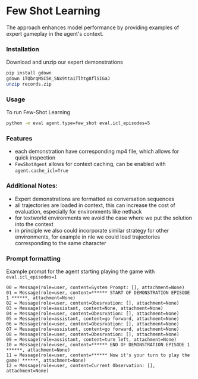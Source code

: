 # Few Shot Learning
The approach enhances model performance by providing examples of expert gameplay in the agent's context.

### Installation
Download and unzip our expert demonstrations
```bash
pip install gdown
gdown 1TQbrqMSC5K_SNx9tta1Tlhtg8flSIGaJ
unzip records.zip
```

### Usage
To run Few-Shot Learning 
```bash
python -m eval agent.type=few_shot eval.icl_episodes=5
```

### Features
- each demonstration have corresponding mp4 file, which allows for quick inspection
- `FewShotAgent` allows for context caching, can be enabled with `agent.cache_icl=True`

### Additional Notes:
- Expert demonstrations are formatted as conversation sequences
- all trajectories are loaded in context, this can increase the cost of evaluation, especially for environments like nethack
- for textworld environments we avoid the case where we put the solution into the context
- in principle we also could incorporate similar strategy for other environments, for example in nle we could load trajectories corresponding to the same character

### Prompt formatting
Example prompt for the agent starting playing the game with `eval.icl_episodes=1`
```
00 = Message(role=user, content=System Prompt: [], attachment=None)
01 = Message(role=user, content=****** START OF DEMONSTRATION EPISODE 1 ******, attachment=None)
02 = Message(role=user, content=Obesrvation: [], attachment=None)
03 = Message(role=assistant, content=None, attachment=None)
04 = Message(role=user, content=Obesrvation: [], attachment=None)
05 = Message(role=assistant, content=go forward, attachment=None)
06 = Message(role=user, content=Obesrvation: [], attachment=None)
07 = Message(role=assistant, content=go forward, attachment=None)
08 = Message(role=user, content=Obesrvation: [], attachment=None)
09 = Message(role=assistant, content=turn left, attachment=None)
10 = Message(role=user, content=****** END OF DEMONSTRATION EPISODE 1 ******, attachment=None)
11 = Message(role=user, content=****** Now it's your turn to play the game! ******, attachment=None)
12 = Message(role=user, content=Current Observation: [], attachment=None)
```
